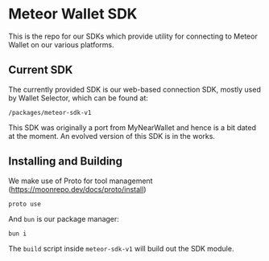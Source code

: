 # Meteor Wallet SDK

This is the repo for our SDKs which provide utility for connecting to Meteor Wallet on our various platforms.

## Current SDK

The currently provided SDK is our web-based connection SDK, mostly used by Wallet Selector, which can be found at:

```
/packages/meteor-sdk-v1
```

This SDK was originally a port from MyNearWallet and hence is a bit dated at the moment. An evolved version of this SDK is in the works.

## Installing and Building

We make use of Proto for tool management (https://moonrepo.dev/docs/proto/install)

```
proto use
```

And `bun` is our package manager:

```
bun i
```

The `build` script inside `meteor-sdk-v1` will build out the SDK module.